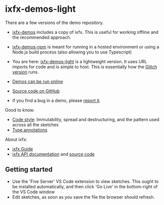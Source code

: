 # ixfx-demos-light

There are a few versions of the demo repository.

* [ixfx-demos](https://github.com/clinth/ixfx-demos) includes a copy of ixfx. This is useful for working offline and the recommended approach.
* [ixfx-demos-npm](https://github.com/clinth/ixfx-demos-npm) is meant for running in a hosted environment or using a Node.js build process (also allowing you to use Typescript)
* You are here: [ixfx-demos-light](https://github.com/clinth/ixfx-demos-light) is a lightweight version. It uses URL imports for code and is simple to host. This is essentially how the [Glitch version](https://glitch.com/edit/#!/ixfx-demos) runs.

* [Demos can be run online](https://clinth.github.io/ixfx-demos/)
* [Source code on GitHub](https://github.com/clinth/ixfx-demos/)
* If you find a bug in a demo, please [report it](https://github.com/ClintH/ixfx-demos/issues).

Good to know:

* [Code style](./_readmes/code-style.md): Immutability, spread and destructuring, and the pattern used across all the sketches
* [Type annotations](./_readmes/typing.md)

About ixfx:

* [ixfx Guide](https://clinth.github.io/ixfx-docs/)
* [ixfx API documentation](https://clinth.github.io/ixfx/) and [source code](https://github.com/clinth/ixfx)

## Getting started

* Use the 'Five Server' VS Code extension to view sketches. This ought to be installed automatically, and then click 'Go Live' in the bottom-right of the VS Code window
* Edit sketches, as soon as you save the file the browser should refresh.
  
